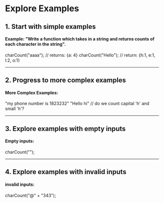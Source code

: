 # **Explore Examples**

## 1. Start with simple examples

#### **Example**: "Write a function which takes in a string and returns counts of each character in the string".

charCount("aaaa"); // returns: {a: 4}
charCount("Hello"); // return: {h:1, e:1, l:2, o:1}

---

## 2. Progress to more complex examples

#### **More Complex Examples**:

"my phone number is 1823232"
"Hello hi" // do we count capital 'h' and small 'h'?

---

## 3. Explore examples with empty inputs

#### **Empty inputs**:

charCount("");

---

## 4. Explore examples with invalid inputs

#### **invalid inputs**:

charCount("@" + "343");
